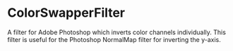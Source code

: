 # ColorSwapperFilter
A filter for Adobe Photoshop which inverts color channels individually. This filter is useful for the Photoshop NormalMap filter for inverting the y-axis.
